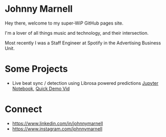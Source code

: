 # Johnny Marnell

Hey there, welcome to my super-WiP GitHub pages site.

I'm a lover of all things music and technology, and their intersection.

Most recently I was a Staff Engineer at Spotify in the Advertising Business Unit.

# Some Projects
- Live beat sync / detection using Librosa powered predictions [Jupyter Notebook](./jupyter/tempo.html), [Quick Demo Vid](https://youtu.be/wihCkwniqwU)

# Connect
- https://www.linkedin.com/in/johnnymarnell
- https://www.instagram.com/johnnymarnell